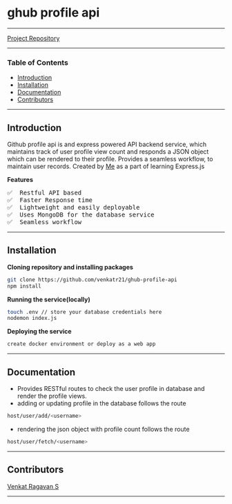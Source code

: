 # ghub profile api

---

<a href="https://github.com/venkatr21/ghub-profile-api">Project Repository</a>

---

### Table of Contents

- [ Introduction ](#Introduction)
- [ Installation](#Installation)
- [ Documentation](#Documentation)
- [ Contributors](#Contributors)

---

<a name="Introduction" />

## Introduction

Github profile api is and express powered API backend service, which maintains track of user profile view count and responds a JSON object which can be rendered to their profile. Provides a seamless workflow, to maintain user records. Created by <a href="https://github.com/venkatr21/">Me</a> as a part of learning Express.js

**Features**

<pre>
✅  Restful API based 
✅  Faster Response time
✅  Lightweight and easily deployable
✅  Uses MongoDB for the database service
✅  Seamless workflow
</pre>

---

<a name="Installation" />

## Installation

**Cloning repository and installing packages**

```bash
git clone https://github.com/venkatr21/ghub-profile-api
npm install
```

**Running the service(locally)**

```bash
touch .env // store your database credentials here
nodemon index.js
```

**Deploying the service**

```bash
create docker environment or deploy as a web app
```

---

<a name="Documentation" />

## Documentation

- Provides RESTful routes to check the user profile in database and render the profile views.
- adding or updating profile in the database follows the route

```bash
host/user/add/<username>
```

- rendering the json object with profile count follows the route

```bash
host/user/fetch/<username>
```

---

<a name="Contributors" />

## Contributors

<a href="https://github.com/venkatr21">Venkat Ragavan S</a><br>

---
